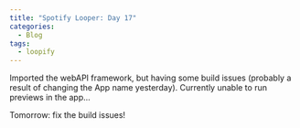 ```yaml
---
title: "Spotify Looper: Day 17"
categories:
  - Blog
tags:
  - loopify
---
```

Imported the webAPI framework, but having some build issues (probably a result of changing the App name yesterday). Currently unable to run previews in the app...

Tomorrow: fix the build issues!